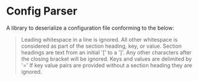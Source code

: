 # Config Parser  

A library to deserialize a configuration file conforming to the below:  

> Leading whitespace in a line is ignored. All other whitespace is considered as part of the section heading, key, or value. 
> Section headings are text from an initial '[' to a ']'. Any other characters after the closing bracket will be ignored.
> Keys and values are delimited by '=' 
> If key value pairs are provided without a section heading they are ignored.
